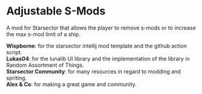 # Adjustable S-Mods
A mod for Starsector that allows the player to remove s-mods or to increase the max s-mod limit of a ship.

<strong>Wispborne</strong>: for the starsector intellij mod template and the github action script.  
<strong>Lukas04</strong>: for the lunalib UI library and the implementation of the library in Random Assortment of Things.  
<strong>Starsector Community</strong>: for many resources in regard to modding and spriting.  
<strong>Alex & Co</strong>: for making a great game and community.  